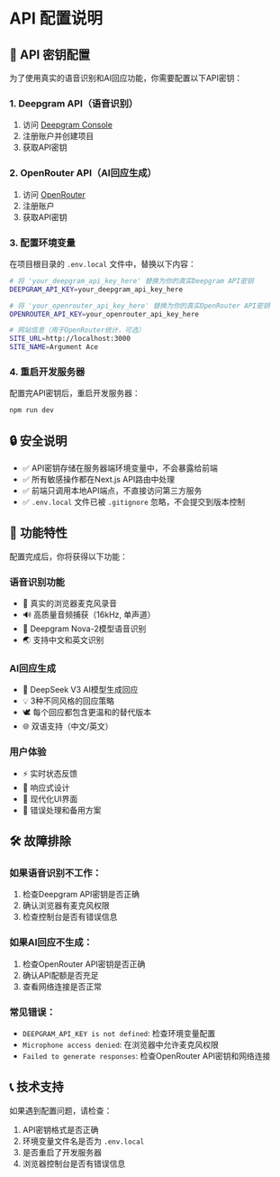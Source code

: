 # API 配置说明

## 🔐 API 密钥配置

为了使用真实的语音识别和AI回应功能，你需要配置以下API密钥：

### 1. Deepgram API（语音识别）

1. 访问 [Deepgram Console](https://console.deepgram.com/)
2. 注册账户并创建项目
3. 获取API密钥

### 2. OpenRouter API（AI回应生成）

1. 访问 [OpenRouter](https://openrouter.ai/)
2. 注册账户
3. 获取API密钥

### 3. 配置环境变量

在项目根目录的 `.env.local` 文件中，替换以下内容：

```bash
# 将 'your_deepgram_api_key_here' 替换为你的真实Deepgram API密钥
DEEPGRAM_API_KEY=your_deepgram_api_key_here

# 将 'your_openrouter_api_key_here' 替换为你的真实OpenRouter API密钥
OPENROUTER_API_KEY=your_openrouter_api_key_here

# 网站信息（用于OpenRouter统计，可选）
SITE_URL=http://localhost:3000
SITE_NAME=Argument Ace
```

### 4. 重启开发服务器

配置完API密钥后，重启开发服务器：

```bash
npm run dev
```

## 🔒 安全说明

- ✅ API密钥存储在服务器端环境变量中，不会暴露给前端
- ✅ 所有敏感操作都在Next.js API路由中处理
- ✅ 前端只调用本地API端点，不直接访问第三方服务
- ✅ `.env.local` 文件已被 `.gitignore` 忽略，不会提交到版本控制

## 🚀 功能特性

配置完成后，你将获得以下功能：

### 语音识别功能
- 🎤 真实的浏览器麦克风录音
- 🔊 高质量音频捕获（16kHz, 单声道）
- 🧠 Deepgram Nova-2模型语音识别
- 🌏 支持中文和英文识别

### AI回应生成
- 🤖 DeepSeek V3 AI模型生成回应
- 💡 3种不同风格的回应策略
- 🕊️ 每个回应都包含更温和的替代版本
- 🌐 双语支持（中文/英文）

### 用户体验
- ⚡ 实时状态反馈
- 📱 响应式设计
- 🎨 现代化UI界面
- 🔄 错误处理和备用方案

## 🛠️ 故障排除

### 如果语音识别不工作：
1. 检查Deepgram API密钥是否正确
2. 确认浏览器有麦克风权限
3. 检查控制台是否有错误信息

### 如果AI回应不生成：
1. 检查OpenRouter API密钥是否正确
2. 确认API配额是否充足
3. 查看网络连接是否正常

### 常见错误：
- `DEEPGRAM_API_KEY is not defined`: 检查环境变量配置
- `Microphone access denied`: 在浏览器中允许麦克风权限
- `Failed to generate responses`: 检查OpenRouter API密钥和网络连接

## 📞 技术支持

如果遇到配置问题，请检查：
1. API密钥格式是否正确
2. 环境变量文件名是否为 `.env.local`
3. 是否重启了开发服务器
4. 浏览器控制台是否有错误信息 